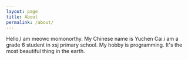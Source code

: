 ```yaml
---
layout: page
title: About
permalink: /about/
---
```


Hello,I am meowc momonorthy.
My Chinese name is Yuchen Cai.i am a grade 6 student in xsj 
 primary school. 
My hobby is programming. It's the most beautiful thing in the earth. 
